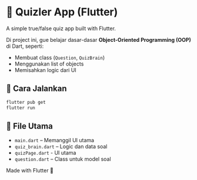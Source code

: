 # 🧠 Quizler App (Flutter)

A simple true/false quiz app built with Flutter.

Di project ini, gue belajar dasar-dasar **Object-Oriented Programming (OOP)** di Dart, seperti:
- Membuat class (`Question`, `QuizBrain`)
- Menggunakan list of objects
- Memisahkan logic dari UI

## 🚀 Cara Jalankan

```bash
flutter pub get
flutter run
```

## 📁 File Utama
- `main.dart` – Memanggil UI utama
- `quiz_brain.dart` – Logic dan data soal
- `quizPage.dart` - UI utama 
- `question.dart` – Class untuk model soal

Made with Flutter 💙

